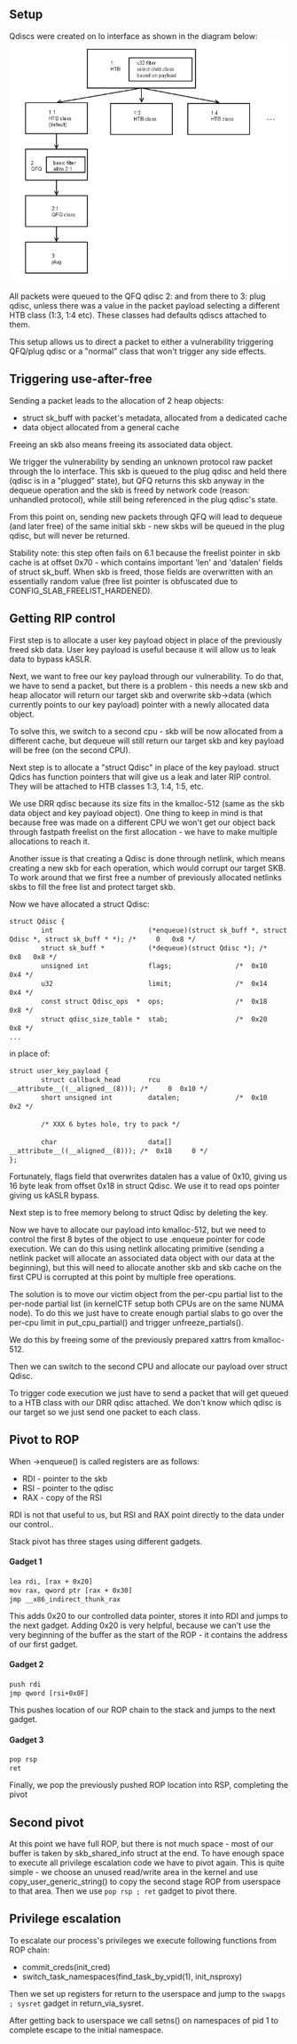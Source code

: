 ## Setup

Qdiscs were created on lo interface as shown in the diagram below:
![qdisc setup](setup.png)

All packets were queued to the QFQ qdisc 2: and from there to 3: plug qdisc, unless there was a value in the packet payload selecting a different HTB class (1:3, 1:4 etc). These classes had defaults qdiscs attached to them.

This setup allows us to direct a packet to either a vulnerability triggering QFQ/plug qdisc or a "normal" class that won't trigger any side effects.

## Triggering use-after-free

Sending a packet leads to the allocation of 2 heap objects:
- struct sk_buff with packet's metadata, allocated from a dedicated cache
- data object allocated from a general cache

Freeing an skb also means freeing its associated data object.

We trigger the vulnerability by sending an unknown protocol raw packet through the lo interface.
This skb is queued to the plug qdisc and held there (qdisc is in a "plugged" state), but QFQ returns this skb anyway in the dequeue operation and the skb is freed by network code (reason: unhandled protocol), while still being referenced in the plug qdisc's state.

From this point on, sending new packets through QFQ will lead to dequeue (and later free) of the same initial skb - new skbs will be queued in the plug qdisc, but will never be returned.

Stability note: this step often fails on 6.1 because the freelist pointer in skb cache is at offset 0x70 - which contains important 'len' and 'datalen' fields of struct sk_buff. 
When skb is freed, those fields are overwritten with an essentially random value (free list pointer is obfuscated due to CONFIG_SLAB_FREELIST_HARDENED).

## Getting RIP control

First step is to allocate a user key payload object in place of the previously freed skb data.
User key payload is useful because it will allow us to leak data to bypass kASLR.

Next, we want to free our key payload through our vulnerability. 
To do that, we have to send a packet, but there is a problem - this needs a new skb and heap allocator will return our target skb and overwrite skb->data (which currently points to our key payload) pointer with a newly allocated data object.

To solve this, we switch to a second cpu - skb will be now allocated from a different cache, but dequeue will still return our target skb and key payload will be free (on the second CPU).

Next step is to allocate a "struct Qdisc" in place of the key payload. struct Qdics has function pointers that will give us a leak and later RIP control. They will be attached to HTB classes 1:3, 1:4, 1:5, etc.

We use DRR qdisc because its size fits in the kmalloc-512 (same as the skb data object and key payload object).
One thing to keep in mind is that because free was made on a different CPU we won't get our object back through fastpath freelist on the first allocation - we have to make multiple allocations to reach it.

Another issue is that creating a Qdisc is done through netlink, which means creating a new skb for each operation, which would corrupt our target SKB. 
To work around that we first free a number of previously allocated netlinks skbs to fill the free list and protect target skb.

Now we have allocated a struct Qdisc:
```
struct Qdisc {
        int                        (*enqueue)(struct sk_buff *, struct Qdisc *, struct sk_buff * *); /*     0   0x8 */
        struct sk_buff *           (*dequeue)(struct Qdisc *); /*   0x8   0x8 */
        unsigned int               flags;                /*  0x10   0x4 */
        u32                        limit;                /*  0x14   0x4 */
        const struct Qdisc_ops  *  ops;                  /*  0x18   0x8 */
        struct qdisc_size_table *  stab;                 /*  0x20   0x8 */
...
```

in place of:
```
struct user_key_payload {
        struct callback_head       rcu __attribute__((__aligned__(8))); /*     0  0x10 */
        short unsigned int         datalen;              /*  0x10   0x2 */

        /* XXX 6 bytes hole, try to pack */

        char                       data[] __attribute__((__aligned__(8))); /*  0x18     0 */
};
```

Fortunately, flags field that overwrites datalen has a value of 0x10, giving us 16 byte leak from offset 0x18 in struct Qdisc.
We use it to read ops pointer giving us kASLR bypass.

Next step is to free memory belong to struct Qdisc by deleting the key.

Now we have to allocate our payload into kmalloc-512, but we need to control the first 8 bytes of the object to use .enqueue pointer for code execution.
We can do this using netlink allocating primitive (sending a netlink packet will allocate an associated data object with our data at the beginning), but this will need to allocate another skb and skb cache on the first CPU is corrupted at this point by multiple free operations.

The solution is to move our victim object from the per-cpu partial list to the per-node partial list (in kernelCTF setup both CPUs are on the same NUMA node).
To do this we just have to create enough partial slabs to go over the per-cpu limit in put_cpu_partial() and trigger unfreeze_partials().

We do this by freeing some of the previously prepared xattrs from kmalloc-512.

Then we can switch to the second CPU and allocate our payload over struct Qdisc.

To trigger code execution we just have to send a packet that will get queued to a HTB class with our DRR qdisc attached. 
We don't know which qdisc is our target so we just send one packet to each class.


## Pivot to ROP

When ->enqueue() is called registers are as follows:
- RDI - pointer to the skb
- RSI - pointer to the qdisc
- RAX - copy of the RSI

RDI is not that useful to us, but RSI and RAX point directly to the data under our control..

Stack pivot has three stages using different gadgets.

#### Gadget 1

```
lea rdi, [rax + 0x20]
mov rax, qword ptr [rax + 0x30]
jmp __x86_indirect_thunk_rax
```

This adds 0x20 to our controlled data pointer, stores it into RDI and jumps to the next gadget. 
Adding 0x20 is very helpful, because we can't use the very beginning of the buffer as the start of the ROP - it contains the address of our first gadget.

#### Gadget 2

```
push rdi
jmp qword [rsi+0x0F]
```

This pushes location of our ROP chain to the stack and jumps to the next gadget.

#### Gadget 3

```
pop rsp
ret
```

Finally, we pop the previously pushed ROP location into RSP, completing the pivot

## Second pivot

At this point we have full ROP, but there is not much space - most of our buffer is taken by skb_shared_info struct at the end.
To have enough space to execute all privilege escalation code we have to pivot again.
This is quite simple - we choose an unused read/write area in the kernel and use copy_user_generic_string() to copy the second stage ROP from userspace to that area.
Then we use `pop rsp ; ret` gadget to pivot there.

## Privilege escalation

To escalate our process's privileges we execute following functions from ROP chain:

- commit_creds(init_cred)
- switch_task_namespaces(find_task_by_vpid(1), init_nsproxy)

Then we set up registers for return to the userspace and jump to the `swapgs ; sysret` gadget in return_via_sysret.

After getting back to userspace we call setns() on namespaces of pid 1 to complete escape to the initial namespace.
